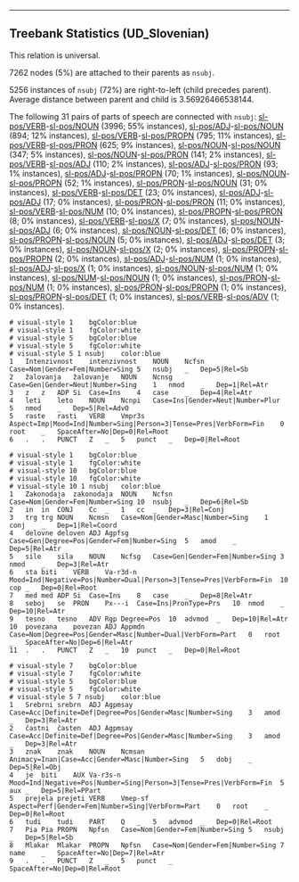 

--------------------------------------------------------------------------------

## Treebank Statistics (UD_Slovenian)

This relation is universal.

7262 nodes (5%) are attached to their parents as `nsubj`.

5256 instances of `nsubj` (72%) are right-to-left (child precedes parent).
Average distance between parent and child is 3.56926466538144.

The following 31 pairs of parts of speech are connected with `nsubj`: [sl-pos/VERB]()-[sl-pos/NOUN]() (3996; 55% instances), [sl-pos/ADJ]()-[sl-pos/NOUN]() (894; 12% instances), [sl-pos/VERB]()-[sl-pos/PROPN]() (795; 11% instances), [sl-pos/VERB]()-[sl-pos/PRON]() (625; 9% instances), [sl-pos/NOUN]()-[sl-pos/NOUN]() (347; 5% instances), [sl-pos/NOUN]()-[sl-pos/PRON]() (141; 2% instances), [sl-pos/VERB]()-[sl-pos/ADJ]() (110; 2% instances), [sl-pos/ADJ]()-[sl-pos/PRON]() (93; 1% instances), [sl-pos/ADJ]()-[sl-pos/PROPN]() (70; 1% instances), [sl-pos/NOUN]()-[sl-pos/PROPN]() (52; 1% instances), [sl-pos/PRON]()-[sl-pos/NOUN]() (31; 0% instances), [sl-pos/VERB]()-[sl-pos/DET]() (23; 0% instances), [sl-pos/ADJ]()-[sl-pos/ADJ]() (17; 0% instances), [sl-pos/PRON]()-[sl-pos/PRON]() (11; 0% instances), [sl-pos/VERB]()-[sl-pos/NUM]() (10; 0% instances), [sl-pos/PROPN]()-[sl-pos/PRON]() (8; 0% instances), [sl-pos/VERB]()-[sl-pos/X]() (7; 0% instances), [sl-pos/NOUN]()-[sl-pos/ADJ]() (6; 0% instances), [sl-pos/NOUN]()-[sl-pos/DET]() (6; 0% instances), [sl-pos/PROPN]()-[sl-pos/NOUN]() (5; 0% instances), [sl-pos/ADJ]()-[sl-pos/DET]() (3; 0% instances), [sl-pos/NOUN]()-[sl-pos/X]() (2; 0% instances), [sl-pos/PROPN]()-[sl-pos/PROPN]() (2; 0% instances), [sl-pos/ADJ]()-[sl-pos/NUM]() (1; 0% instances), [sl-pos/ADJ]()-[sl-pos/X]() (1; 0% instances), [sl-pos/NOUN]()-[sl-pos/NUM]() (1; 0% instances), [sl-pos/NUM]()-[sl-pos/NOUN]() (1; 0% instances), [sl-pos/PRON]()-[sl-pos/NUM]() (1; 0% instances), [sl-pos/PRON]()-[sl-pos/PROPN]() (1; 0% instances), [sl-pos/PROPN]()-[sl-pos/DET]() (1; 0% instances), [sl-pos/VERB]()-[sl-pos/ADV]() (1; 0% instances).


~~~ conllu
# visual-style 1	bgColor:blue
# visual-style 1	fgColor:white
# visual-style 5	bgColor:blue
# visual-style 5	fgColor:white
# visual-style 5 1 nsubj	color:blue
1	Intenzivnost	intenzivnost	NOUN	Ncfsn	Case=Nom|Gender=Fem|Number=Sing	5	nsubj	_	Dep=5|Rel=Sb
2	žalovanja	žalovanje	NOUN	Ncnsg	Case=Gen|Gender=Neut|Number=Sing	1	nmod	_	Dep=1|Rel=Atr
3	z	z	ADP	Si	Case=Ins	4	case	_	Dep=4|Rel=Atr
4	leti	leto	NOUN	Ncnpi	Case=Ins|Gender=Neut|Number=Plur	5	nmod	_	Dep=5|Rel=AdvO
5	raste	rasti	VERB	Vmpr3s	Aspect=Imp|Mood=Ind|Number=Sing|Person=3|Tense=Pres|VerbForm=Fin	0	root	_	SpaceAfter=No|Dep=0|Rel=Root
6	.	.	PUNCT	Z	_	5	punct	_	Dep=0|Rel=Root

~~~


~~~ conllu
# visual-style 1	bgColor:blue
# visual-style 1	fgColor:white
# visual-style 10	bgColor:blue
# visual-style 10	fgColor:white
# visual-style 10 1 nsubj	color:blue
1	Zakonodaja	zakonodaja	NOUN	Ncfsn	Case=Nom|Gender=Fem|Number=Sing	10	nsubj	_	Dep=6|Rel=Sb
2	in	in	CONJ	Cc	_	1	cc	_	Dep=3|Rel=Conj
3	trg	trg	NOUN	Ncmsn	Case=Nom|Gender=Masc|Number=Sing	1	conj	_	Dep=1|Rel=Coord
4	delovne	deloven	ADJ	Agpfsg	Case=Gen|Degree=Pos|Gender=Fem|Number=Sing	5	amod	_	Dep=5|Rel=Atr
5	sile	sila	NOUN	Ncfsg	Case=Gen|Gender=Fem|Number=Sing	3	nmod	_	Dep=3|Rel=Atr
6	sta	biti	VERB	Va-r3d-n	Mood=Ind|Negative=Pos|Number=Dual|Person=3|Tense=Pres|VerbForm=Fin	10	cop	_	Dep=0|Rel=Root
7	med	med	ADP	Si	Case=Ins	8	case	_	Dep=8|Rel=Atr
8	seboj	se	PRON	Px---i	Case=Ins|PronType=Prs	10	nmod	_	Dep=10|Rel=Atr
9	tesno	tesno	ADV	Rgp	Degree=Pos	10	advmod	_	Dep=10|Rel=Atr
10	povezana	povezan	ADJ	Appmdn	Case=Nom|Degree=Pos|Gender=Masc|Number=Dual|VerbForm=Part	0	root	_	SpaceAfter=No|Dep=6|Rel=Atr
11	.	.	PUNCT	Z	_	10	punct	_	Dep=0|Rel=Root

~~~


~~~ conllu
# visual-style 7	bgColor:blue
# visual-style 7	fgColor:white
# visual-style 5	bgColor:blue
# visual-style 5	fgColor:white
# visual-style 5 7 nsubj	color:blue
1	Srebrni	srebrn	ADJ	Agpmsay	Case=Acc|Definite=Def|Degree=Pos|Gender=Masc|Number=Sing	3	amod	_	Dep=3|Rel=Atr
2	častni	časten	ADJ	Agpmsay	Case=Acc|Definite=Def|Degree=Pos|Gender=Masc|Number=Sing	3	amod	_	Dep=3|Rel=Atr
3	znak	znak	NOUN	Ncmsan	Animacy=Inan|Case=Acc|Gender=Masc|Number=Sing	5	dobj	_	Dep=5|Rel=Obj
4	je	biti	AUX	Va-r3s-n	Mood=Ind|Negative=Pos|Number=Sing|Person=3|Tense=Pres|VerbForm=Fin	5	aux	_	Dep=5|Rel=PPart
5	prejela	prejeti	VERB	Vmep-sf	Aspect=Perf|Gender=Fem|Number=Sing|VerbForm=Part	0	root	_	Dep=0|Rel=Root
6	tudi	tudi	PART	Q	_	5	advmod	_	Dep=0|Rel=Root
7	Pia	Pia	PROPN	Npfsn	Case=Nom|Gender=Fem|Number=Sing	5	nsubj	_	Dep=5|Rel=Sb
8	Mlakar	Mlakar	PROPN	Npfsn	Case=Nom|Gender=Fem|Number=Sing	7	name	_	SpaceAfter=No|Dep=7|Rel=Atr
9	.	.	PUNCT	Z	_	5	punct	_	SpaceAfter=No|Dep=0|Rel=Root

~~~



